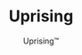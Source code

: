 ---
title: 'Uprising'
author: Uprising™
project_image_path: '/images/gallery/uprising.jpg'
external_url: 'http://www.weareuprising.com/'
---
